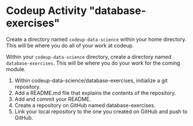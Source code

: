 # Codeup Activity "database-exercises"


Create a directory named `codeup-data-science` within your home directory. This will be where you do all of your work at codeup.

Within your `codeup-data-science` directory, create a directory named `database-exercises`. This will be where you do your work for the coming module.

1. Within codeup-data-science/database-exercises, initialize a git repository.
2. Add a README.md file that explains the contents of the repository.
3. Add and commit your README.
4. Create a repository on GitHub named database-exercises.
5. Link your local repository to the one you created on GitHub and push to GitHub.
